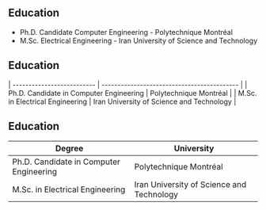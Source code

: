 
## Education
- Ph.D. Candidate Computer Engineering - Polytechnique Montréal
- M.Sc. Electrical Engineering - Iran University of Science and Technology

## Education

| -------------------------- | ------------------------------------------- |
| Ph.D. Candidate in Computer Engineering | Polytechnique Montréal         |
| M.Sc. in Electrical Engineering | Iran University of Science and Technology |

## Education

| Degree | University |
|--------|------------|
| Ph.D. Candidate in Computer Engineering | Polytechnique Montréal |
| M.Sc. in Electrical Engineering | Iran University of Science and Technology |
